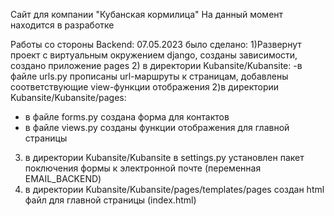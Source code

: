 Сайт для компании "Кубанская кормилица" На данный момент находится в разработке

Работы со стороны Backend:
07.05.2023 было сделано:
1)Развернут проект с виртуальным окружением django, созданы зависимости, создано приложение pages
2) в директории Kubansite/Kubansite:
-в файле urls.py прописаны url-маршруты к страницам, добавлены соответствующие view-функции отображения
2)в директории Kubansite/Kubansite/pages:
- в файле forms.py создана форма для контактов
- в файле views.py созданы функции отображения для главной страницы
3) в директории Kubansite/Kubansite в settings.py установлен пакет поключения формы к электронной почте (переменная EMAIL_BACKEND)
4)  в директории Kubansite/Kubansite/pages/templates/pages создан html файл для главной страницы (index.html)
